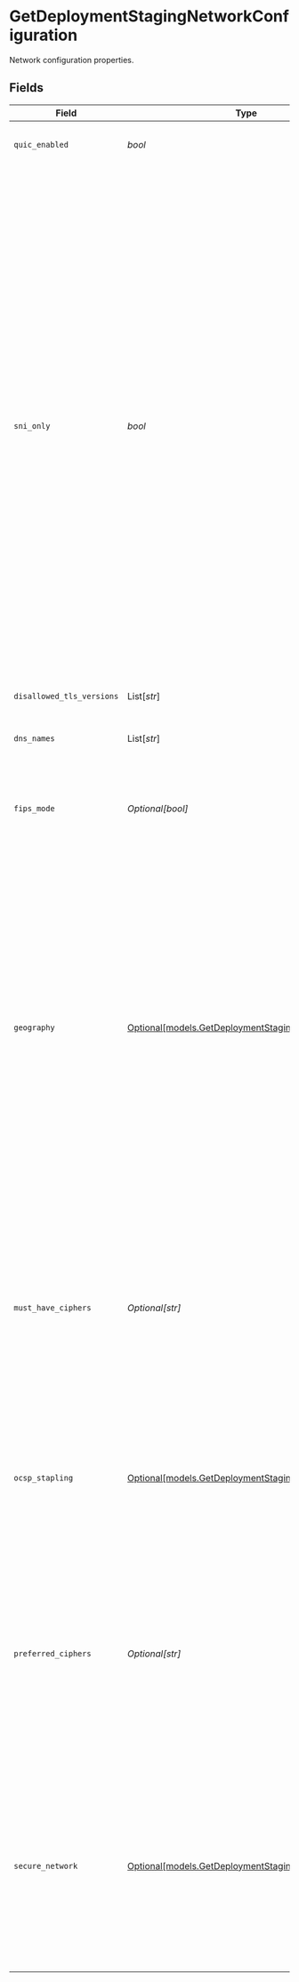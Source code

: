 # GetDeploymentStagingNetworkConfiguration

Network configuration properties.


## Fields

| Field                                                                                                                                                                                                                                                                                                                                                                                                                                                                                            | Type                                                                                                                                                                                                                                                                                                                                                                                                                                                                                             | Required                                                                                                                                                                                                                                                                                                                                                                                                                                                                                         | Description                                                                                                                                                                                                                                                                                                                                                                                                                                                                                      |
| ------------------------------------------------------------------------------------------------------------------------------------------------------------------------------------------------------------------------------------------------------------------------------------------------------------------------------------------------------------------------------------------------------------------------------------------------------------------------------------------------ | ------------------------------------------------------------------------------------------------------------------------------------------------------------------------------------------------------------------------------------------------------------------------------------------------------------------------------------------------------------------------------------------------------------------------------------------------------------------------------------------------ | ------------------------------------------------------------------------------------------------------------------------------------------------------------------------------------------------------------------------------------------------------------------------------------------------------------------------------------------------------------------------------------------------------------------------------------------------------------------------------------------------ | ------------------------------------------------------------------------------------------------------------------------------------------------------------------------------------------------------------------------------------------------------------------------------------------------------------------------------------------------------------------------------------------------------------------------------------------------------------------------------------------------ |
| `quic_enabled`                                                                                                                                                                                                                                                                                                                                                                                                                                                                                   | *bool*                                                                                                                                                                                                                                                                                                                                                                                                                                                                                           | :heavy_check_mark:                                                                                                                                                                                                                                                                                                                                                                                                                                                                               | QUIC transport layer network protocol.                                                                                                                                                                                                                                                                                                                                                                                                                                                           |
| `sni_only`                                                                                                                                                                                                                                                                                                                                                                                                                                                                                       | *bool*                                                                                                                                                                                                                                                                                                                                                                                                                                                                                           | :heavy_check_mark:                                                                                                                                                                                                                                                                                                                                                                                                                                                                               | Server Name Indication (SNI) is an extension of the Transport Layer Security (TLS) networking protocol. It allows a server to present many certificates on the same IP address. All modern web browsers support the SNI extension. If you have the same SAN on two or more certificates with the SNI-only option set, Akamai may serve traffic using any certificate which matches the requested SNI hostname. You should avoid any certificates with overlapping SAN names when using SNI-only. |
| `disallowed_tls_versions`                                                                                                                                                                                                                                                                                                                                                                                                                                                                        | List[*str*]                                                                                                                                                                                                                                                                                                                                                                                                                                                                                      | :heavy_minus_sign:                                                                                                                                                                                                                                                                                                                                                                                                                                                                               | Disallowed TLS protocol.                                                                                                                                                                                                                                                                                                                                                                                                                                                                         |
| `dns_names`                                                                                                                                                                                                                                                                                                                                                                                                                                                                                      | List[*str*]                                                                                                                                                                                                                                                                                                                                                                                                                                                                                      | :heavy_minus_sign:                                                                                                                                                                                                                                                                                                                                                                                                                                                                               | Names served by SNI-only enabled enrollments.                                                                                                                                                                                                                                                                                                                                                                                                                                                    |
| `fips_mode`                                                                                                                                                                                                                                                                                                                                                                                                                                                                                      | *Optional[bool]*                                                                                                                                                                                                                                                                                                                                                                                                                                                                                 | :heavy_minus_sign:                                                                                                                                                                                                                                                                                                                                                                                                                                                                               | Enables Federal Information Processing Standards (FIPS) for the enrollment.                                                                                                                                                                                                                                                                                                                                                                                                                      |
| `geography`                                                                                                                                                                                                                                                                                                                                                                                                                                                                                      | [Optional[models.GetDeploymentStagingGeography]](../models/getdeploymentstaginggeography.md)                                                                                                                                                                                                                                                                                                                                                                                                     | :heavy_minus_sign:                                                                                                                                                                                                                                                                                                                                                                                                                                                                               | Specifies the type of network where you want to deploy your certificate.  Use `core` to deploy across most of the world except for specially licensed areas.  Use `china+core` to include China, or `russia+core` to include Russia. Any non-`core` deployment needs to be enabled on your contract based on approval from the Chinese or Russian governments.                                                                                                                                   |
| `must_have_ciphers`                                                                                                                                                                                                                                                                                                                                                                                                                                                                              | *Optional[str]*                                                                                                                                                                                                                                                                                                                                                                                                                                                                                  | :heavy_minus_sign:                                                                                                                                                                                                                                                                                                                                                                                                                                                                               | Ciphers that you definitely want to include for your enrollment while deploying it on the network. For more information on cipher profiles, see [Update SSL/TLS cipher profiles](doc:cipher-profiles).                                                                                                                                                                                                                                                                                           |
| `ocsp_stapling`                                                                                                                                                                                                                                                                                                                                                                                                                                                                                  | [Optional[models.GetDeploymentStagingOcspStapling]](../models/getdeploymentstagingocspstapling.md)                                                                                                                                                                                                                                                                                                                                                                                               | :heavy_minus_sign:                                                                                                                                                                                                                                                                                                                                                                                                                                                                               | Indicates the OCSP stapling setting for the deployment. Use `on` to enable OCSP stapling, `off` to disable it, or `not-set` to ignore it.                                                                                                                                                                                                                                                                                                                                                        |
| `preferred_ciphers`                                                                                                                                                                                                                                                                                                                                                                                                                                                                              | *Optional[str]*                                                                                                                                                                                                                                                                                                                                                                                                                                                                                  | :heavy_minus_sign:                                                                                                                                                                                                                                                                                                                                                                                                                                                                               | Ciphers that you preferably want to include for your enrollment while deploying it on the network. For more information on cipher profiles, see [Update SSL/TLS cipher profiles](doc:cipher-profiles).                                                                                                                                                                                                                                                                                           |
| `secure_network`                                                                                                                                                                                                                                                                                                                                                                                                                                                                                 | [Optional[models.GetDeploymentStagingSecureNetwork]](../models/getdeploymentstagingsecurenetwork.md)                                                                                                                                                                                                                                                                                                                                                                                             | :heavy_minus_sign:                                                                                                                                                                                                                                                                                                                                                                                                                                                                               | Identifies the type of deployment network. An `enhanced-tls` value means Akamai's more secure network with PCI compliance capability, while `standard-tls` means Akamai's standard secure network.                                                                                                                                                                                                                                                                                               |